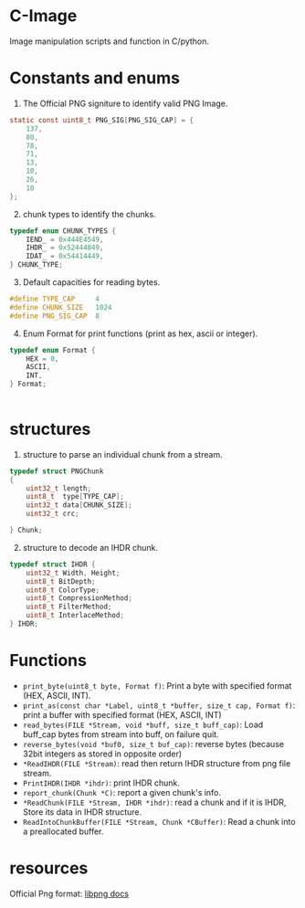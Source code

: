 # C-Image
Image manipulation scripts and function in C/python.

# Constants and enums
1. The Official PNG signiture to identify valid PNG Image.

```C
static const uint8_t PNG_SIG[PNG_SIG_CAP] = {
	137, 
	80, 
	78, 
	71, 
	13, 
	10, 
	26, 
	10
}; 

```
2. chunk types to identify the chunks.
```C
typedef enum CHUNK_TYPES {
	IEND_ = 0x444E4549, 
	IHDR_ = 0x52444849,
	IDAT_ = 0x54414449,
} CHUNK_TYPE;
```
3. Default capacities for reading bytes.
```C
#define TYPE_CAP     4
#define CHUNK_SIZE   1024
#define PNG_SIG_CAP  8
```
4. Enum Format for print functions (print as hex, ascii or integer).
```C
typedef enum Format {
	HEX = 0,
	ASCII,
	INT,
} Format;
 
```

# structures

1. structure to parse an individual chunk from a stream.
```C
typedef struct PNGChunk 
{   
	uint32_t length; 
	uint8_t  type[TYPE_CAP];
	uint32_t data[CHUNK_SIZE];
	uint32_t crc;

} Chunk; 
```
2. structure to decode an IHDR chunk.
```C 
typedef struct IHDR {
	uint32_t Width, Height; 
   	uint8_t BitDepth;
   	uint8_t ColorType;
   	uint8_t CompressionMethod;
   	uint8_t FilterMethod;
   	uint8_t InterlaceMethod;
} IHDR;
```

# Functions
- `print_byte(uint8_t byte, Format f)`: Print a byte with specified format (HEX, ASCII, INT).
- `print_as(const char *Label, uint8_t *buffer, size_t cap, Format f)`: print a buffer with specified format (HEX, ASCII, INT)
- `read_bytes(FILE *Stream, void *buff, size_t buff_cap)`: Load buff_cap bytes from stream into buff, on failure quit.
- `reverse_bytes(void *buf0, size_t buf_cap)`: reverse bytes (because 32bit integers as stored in opposite order)
- `*ReadIHDR(FILE *Stream)`: read then return IHDR structure from png file stream.
- `PrintIHDR(IHDR *ihdr)`: print IHDR chunk.
- `report_chunk(Chunk *C)`: report a given chunk's info.
- `*ReadChunk(FILE *Stream, IHDR *ihdr)`: read a chunk and if it is IHDR, Store its data in IHDR structure.
- `ReadIntoChunkBuffer(FILE *Stream, Chunk *CBuffer)`: Read a chunk into a preallocated buffer.

# resources
Official Png format: [libpng docs](http://www.libpng.org/pub/png/spec/1.2/PNG-Contents.html)
